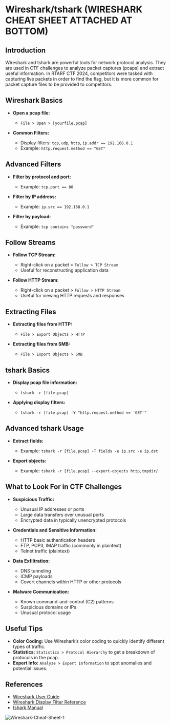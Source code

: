 # Wireshark/tshark (WIRESHARK CHEAT SHEET ATTACHED AT BOTTOM)

## Introduction
Wireshark and tshark are powerful tools for network protocol analysis. They are used in CTF challenges to analyze packet captures (pcaps) and extract useful information. In RTARF CTF 2024, competitors were tasked with capturing live packets in order to find the flag, but it is more common for packet capture files to be provided to competitors.

## Wireshark Basics
- **Open a pcap file:**
  - `File > Open > [yourfile.pcap]`

- **Common Filters:**
  - Display filters: `tcp`, `udp`, `http`, `ip.addr == 192.168.0.1`
  - Example: `http.request.method == "GET"`

## Advanced Filters
- **Filter by protocol and port:**
  - Example: `tcp.port == 80`

- **Filter by IP address:**
  - Example: `ip.src == 192.168.0.1`

- **Filter by payload:**
  - Example: `tcp contains "password"`

## Follow Streams
- **Follow TCP Stream:**
  - Right-click on a packet > `Follow > TCP Stream`
  - Useful for reconstructing application data

- **Follow HTTP Stream:**
  - Right-click on a packet > `Follow > HTTP Stream`
  - Useful for viewing HTTP requests and responses

## Extracting Files
- **Extracting files from HTTP:**
  - `File > Export Objects > HTTP`

- **Extracting files from SMB:**
  - `File > Export Objects > SMB`

## tshark Basics
- **Display pcap file information:**
  - `tshark -r [file.pcap]`

- **Applying display filters:**
  - `tshark -r [file.pcap] -Y "http.request.method == 'GET'"`

## Advanced tshark Usage
- **Extract fields:**
  - Example: `tshark -r [file.pcap] -T fields -e ip.src -e ip.dst`

- **Export objects:**
  - Example: `tshark -r [file.pcap] --export-objects http,tmpdir/`

## What to Look For in CTF Challenges
- **Suspicious Traffic:**
  - Unusual IP addresses or ports
  - Large data transfers over unusual ports
  - Encrypted data in typically unencrypted protocols

- **Credentials and Sensitive Information:**
  - HTTP basic authentication headers
  - FTP, POP3, IMAP traffic (commonly in plaintext)
  - Telnet traffic (plaintext)

- **Data Exfiltration:**
  - DNS tunneling
  - ICMP payloads
  - Covert channels within HTTP or other protocols

- **Malware Communication:**
  - Known command-and-control (C2) patterns
  - Suspicious domains or IPs
  - Unusual protocol usage

## Useful Tips
- **Color Coding:** Use Wireshark’s color coding to quickly identify different types of traffic.
- **Statistics:** `Statistics > Protocol Hierarchy` to get a breakdown of protocols in the pcap.
- **Expert Info:** `Analyze > Expert Information` to spot anomalies and potential issues.

## References
- [Wireshark User Guide](https://www.wireshark.org/docs/wsug_html_chunked/)
- [Wireshark Display Filter Reference](https://www.wireshark.org/docs/dfref/)
- [tshark Manual](https://www.wireshark.org/docs/man-pages/tshark.html)

![Wireshark-Cheat-Sheet-1](https://github.com/user-attachments/assets/bf034b34-b4f7-486c-bf55-1efe7daab92f)
